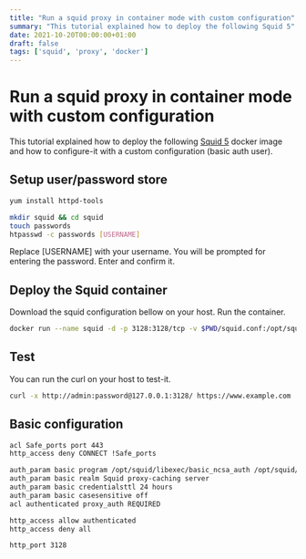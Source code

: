 ```yaml
---
title: "Run a squid proxy in container mode with custom configuration"
summary: "This tutorial explained how to deploy the following Squid 5"
date: 2021-10-20T00:00:00+01:00
draft: false
tags: ['squid', 'proxy', 'docker']
---
```


# Run a squid proxy in container mode with custom configuration

This tutorial explained how to deploy the following [Squid 5](https://github.com/dmachard/squid-docker) docker image
and how to configure-it with a custom configuration (basic auth user).

## Setup user/password store

```bash
yum install httpd-tools

mkdir squid && cd squid
touch passwords
htpasswd -c passwords [USERNAME]
```

Replace [USERNAME] with your username. You will be prompted for entering the password. Enter and confirm it. 

## Deploy the Squid container

Download the squid configuration bellow on your host. Run the container.

```bash
docker run --name squid -d -p 3128:3128/tcp -v $PWD/squid.conf:/opt/squid/etc/squid.conf -v $PWD/passwords:/opt/squid/etc/passwords dmachard/squid:latest
```

## Test

You can run the curl on your host to test-it.

```bash
curl -x http://admin:password@127.0.0.1:3128/ https://www.example.com
```

## Basic configuration

```bash
acl Safe_ports port 443
http_access deny CONNECT !Safe_ports

auth_param basic program /opt/squid/libexec/basic_ncsa_auth /opt/squid/etc/passwords
auth_param basic realm Squid proxy-caching server
auth_param basic credentialsttl 24 hours
auth_param basic casesensitive off
acl authenticated proxy_auth REQUIRED

http_access allow authenticated
http_access deny all

http_port 3128
```
